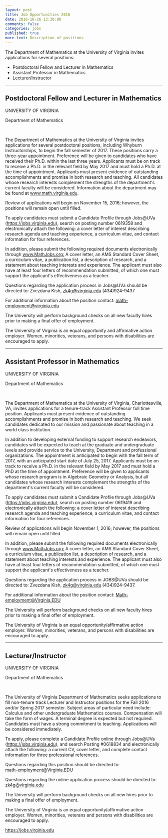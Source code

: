 ```yaml
---
layout: post
title: Job Opportunities 2016
date: 2016-10-26 13:30:00
comments: false
categories: jobs
published: true
more-text: Description of positions
---
```


The Department of Mathematics at the University of Virginia invites applications for several
positions:

- Postdoctoral Fellow and Lecturer in Mathematics
- Assistant Professor in Mathematics
- Lecturer/Instructor

<!--more-->

---

## Postdoctoral Fellow and Lecturer in Mathematics
<p>UNIVERSITY OF VIRGINIA</p>
<p>Department of Mathematics</p>
<p> </p>
<p>The Department of Mathematics at the University of Virginia invites applications for several postdoctoral positions, including Whyburn Instructorships, to begin the fall semester of 2017. These positions carry a three-year appointment. Preference will be given to candidates who have received their Ph.D. within the last three years. Applicants must be on track to receive a Ph.D. in the relevant field by May 2017 and must hold a Ph.D. at the time of appointment. Applicants must present evidence of outstanding accomplishments and promise in both research and teaching. All candidates whose research interests complement the strengths of the department's current faculty will be considered. Information about the department may be found at <a href="http://www.math.virginia.edu">www.math.virginia.edu</a>.</p>
<p>Review of applications will begin on November 15, 2016; however, the positions will remain open until filled.</p>
<p>To apply candidates must submit a Candidate Profile through Jobs@UVa (<a href="https://jobs.virginia.edu/">https://jobs.virginia.edu</a>), search on posting number 0619358 and electronically attach the following: a cover letter of interest describing research agenda and teaching experience, a curriculum vitae, and contact information for four references.</p>
<p>In addition, please submit the following required documents electronically through <a href="http://www.MathJobs.org">www.MathJobs.org:</a> A cover letter, an AMS Standard Cover Sheet, a curriculum vitae, a publication list, a description of research, and a statement about teaching interests and experience. The applicant must also have at least four letters of recommendation submitted, of which one must support the applicant's effectiveness as a teacher.</p>
<p>Questions regarding the application process in Jobs@UVa should be directed to: Zvezdana Kish, <a href="mailto:zk4g@virginia.edu">zk4g@virginia.edu</a> (434)924-9437</p>
<p>For additional information about the position contact: <a href="mailto:math-employment@virginia.edu">math-employment@virginia.edu</a></p>
<p>The University will perform background checks on all new faculty hires prior to making a final offer of employment.</p>
<p>The University of Virginia is an equal opportunity and affirmative action employer. Women, minorities, veterans, and persons with disabilities are encouraged to apply.</p>

---


## Assistant Professor in Mathematics
<p>UNIVERSITY OF VIRGINIA</p>
<p>Department of Mathematics</p>
<p> </p>
<p>The Department of Mathematics at the University of Virginia, Charlottesville, VA, invites applications for a tenure-track Assistant Professor full time position. Applicants must present evidence of outstanding accomplishments and promise in both research and teaching. We seek candidates dedicated to our mission and passionate about teaching in a world class institution.</p>
<p>In addition to developing external funding to support research endeavors, candidates will be expected to teach at the graduate and undergraduate levels and provide service to the University, Department and professional organizations. The appointment is anticipated to begin with the fall term of 2017, with an anticipated start date of July 25, 2017. Applicants must be on track to receive a Ph.D. in the relevant field by May 2017 and must hold a PhD at the time of appointment. Preference will be given to applicants whose research program is in Algebraic Geometry or Analysis, but all candidates whose research interests complement the strengths of the department's current faculty will be considered.</p>
<p>To apply candidates must submit a Candidate Profile through Jobs@UVa (<a href="https://jobs.virginia.edu/">https://jobs.virginia.edu</a>), search on posting number 0619419 and electronically attach the following: a cover letter of interest describing research agenda and teaching experience, a curriculum vitae, and contact information for four references.</p>
<p>Review of applications will begin November 1, 2016; however, the positions will remain open until filled.</p>
<p>In addition, please submit the following required documents electronically through <a href="http://www.MathJobs.org">www.MathJobs.org:</a> A cover letter, an AMS Standard Cover Sheet, a curriculum vitae, a publication list, a description of research, and a statement about teaching interests and experience. The applicant must also have at least four letters of recommendation submitted, of which one must support the applicant's effectiveness as a teacher.</p>
<p>Questions regarding the application process in JOBS@UVa should be directed to: Zvezdana Kish, <a href="mailto:zk4g@virginia.edu">zk4g@virginia.edu</a> (434)924-9437.</p>
<p>For additional information about the position contact: <a href="mailto:Math-employment@Virginia.EDU">Math-employment@Virginia.EDU</a></p>
<p>The University will perform background checks on all new faculty hires prior to making a final offer of employment.</p>
<p>The University of Virginia is an equal opportunity/affirmative action employer. Women, minorities, veterans, and persons with disabilities are encouraged to apply.</p>

---

## Lecturer/Instructor
<p>UNIVERSITY OF VIRGINIA</p>
<p>Department of Mathematics</p>
<p> </p>
<p>The University of Virginia Department of Mathematics seeks applications to fill non-tenure track Lecturer and Instructor positions for the Fall 2016 and/or Spring 2017 semester. Subject areas of particular need include: Calculus and other undergraduate Mathematics courses. Compensation will take the form of wages. A terminal degree is expected but not required. Candidates must have a strong commitment to teaching. Applications will be considered immediately.</p>
<p>To apply, please complete a Candidate Profile online through Jobs@UVa (<a href="https://jobs.virginia.edu">https://jobs.virginia.edu</a>), and search Posting #0618834 and electronically attach the following: a current CV, cover letter, and complete contact information for three professional references.</p>
<p>Questions regarding this position should be directed to:<br /><a href="mailto:math-employment@Virginia.EDU">math-employment@Virginia.EDU</a></p>
<p>Questions regarding the online application process should be directed to:<br /><a href="mailto:zk4g@virginia.edu">zk4g@virginia.edu</a></p>
<p>The University will perform background checks on all new hires prior to making a final offer of employment.</p>
<p>The University of Virginia is an equal opportunity/affirmative action employer. Women, minorities, veterans and persons with disabilities are encouraged to apply.  </p>
 <a href="https://jobs.virginia.edu">https://jobs.virginia.edu</a>  
